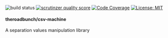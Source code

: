 ![build status](https://scrutinizer-ci.com/g/The-Road-Bunch/csv-machine/badges/build.png?b=master)
[![scrutinzer quality score](https://scrutinizer-ci.com/g/The-Road-Bunch/csv-machine/badges/quality-score.png?b=master)](https://scrutinizer-ci.com/g/The-Road-Bunch/csv-machine/)
[![Code Coverage](https://scrutinizer-ci.com/g/The-Road-Bunch/csv-machine/badges/coverage.png?b=master)](https://scrutinizer-ci.com/g/The-Road-Bunch/csv-machine/)
[![License: MIT](https://img.shields.io/badge/License-MIT-yellow.svg)](https://opensource.org/licenses/MIT)

#### theroadbunch/csv-machine
A separation values manipulation library 
